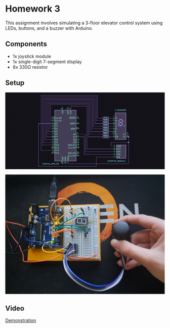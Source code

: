 # Homework 3

This assignment involves simulating a 3-floor elevator control system using LEDs, buttons, and a buzzer with Arduino.

## Components

* 1x joystick module
* 1x single-digit 7-segment display
* 8x 330Ω resistor

## Setup

![schematic of my setup](/Homework_04/schematic.png)

![picture of my setup](/Homework_04/setup.jpg)

## Video

[Demonstration](https://youtu.be/HrDIOOV-_4g)
